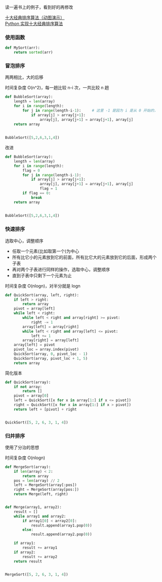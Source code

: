 
读一遍书上的例子，看到好的再修改  

[十大经典排序算法（动图演示）](https://www.cnblogs.com/Mufasa/p/10527387.html)  
[Python 实现十大经典排序算法](https://zhuanlan.zhihu.com/p/153354356)


### 使用函数  
```python 
def MySort(arr):
    return sorted(arr)  
```


### 冒泡排序  
两两相比，大的后移  

时间复杂度 O(n^2)，每一趟比较 n-i 次，一共比较 n 趟    

```python 
def BubbleSort(array):
    length = len(array)
    for i in range(length):
        for j in range(length-i-1):     # 这里 -1 是因为 i 是从 0 开始的，如果 i 的范围是 (1, length+1) 这里就不用 -1  
            if array[j] > array[j+1]:
                array[j], array[j+1] = array[j+1], array[j]
    return array
    
    
BubbleSort([5,2,6,3,1,4])
```

改进  

```python 
def BubbleSort(array):
    length = len(array)
    for i in range(length):
        flag = 0 
        for j in range(length-i-1):
            if array[j] > array[j+1]:
                array[j], array[j+1] = array[j+1], array[j]
                flag = 1 
        if flag == 0:
            break
    return array
    
    
BubbleSort([5,2,6,3,1,4])    
```


### 快速排序  

选取中心，调整顺序  

* 任取一个元素(比如取第一个)为中心  
* 所有比它小的元素放到它的前面，所有比它大的元素放到它的后面，形成两个子表  
* 再对两个子表进行同样的操作，选取中心，调整顺序  
* 直到子表中只剩下一个元素为止  

时间复杂度 O(nlogn)，对半分就是 logn   


```python
def QuickSort(array, left, right):
    if left > right:
        return array
    pivot = array[left]
    while left < right:
        while left < right and array[right] >= pivot:
            right -= 1
        array[left] = array[right]
        while left < right and array[left] <= pivot:
            left += 1
        array[right] = array[left]
    array[left] = pivot
    pivot_loc = array.index(pivot)
    QuickSort(array, 0, pivot_loc - 1)
    QuickSort(array, pivot_loc + 1, 5)
    return array
```


简化版本  

```python 
def QuickSort(array):
    if not array:
        return []
    pivot = array[0]
    left = QuickSort([x for x in array[1:] if x <= pivot])
    right = QuickSort([x for x in array[1:] if x > pivot])
    return left + [pivot] + right


QuickSort([5, 2, 6, 3, 1, 4])
```



### 归并排序  

使用了分治的思想  

时间复杂度 O(nlogn) 

```python 
def MergeSort(array):
    if len(array) < 2:
        return array
    pos = len(array) // 2
    left = MergeSort(array[:pos])
    right = MergeSort(array[pos:])
    return Merge(left, right)


def Merge(array1, array2):
    result = []
    while array1 and array2:
        if array1[0] < array2[0]:
            result.append(array1.pop(0))
        else:
            result.append(array2.pop(0))

    if array1:
        result += array1
    if array2:
        result += array2
    return result


MergeSort([5, 2, 6, 3, 1, 4])
```

